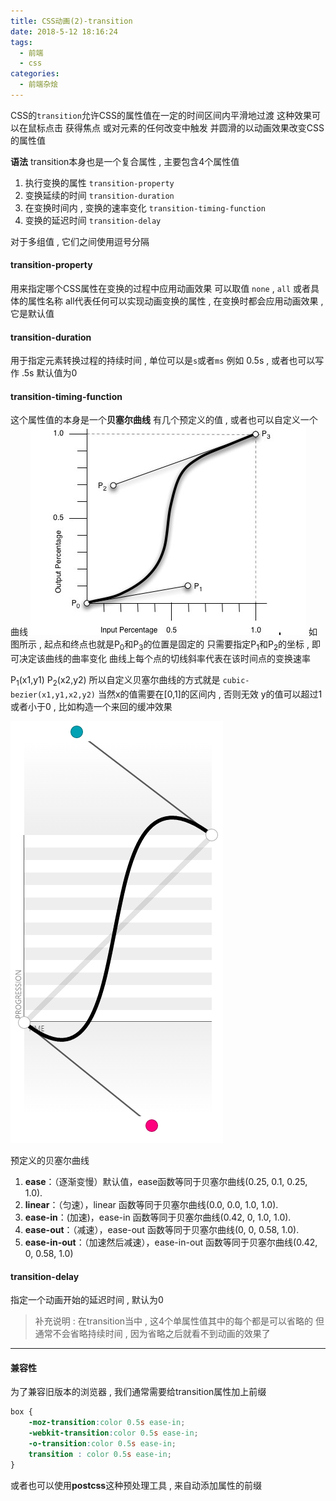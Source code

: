 ```yaml
---
title: CSS动画(2)-transition
date: 2018-5-12 18:16:24
tags: 
  - 前端
  - css
categories: 
  - 前端杂烩
---
```


CSS的`transition`允许CSS的属性值在一定的时间区间内平滑地过渡
这种效果可以在鼠标点击 获得焦点 或对元素的任何改变中触发
并圆滑的以动画效果改变CSS的属性值
<!-- more -->
**语法**
transition本身也是一个复合属性 , 主要包含4个属性值
1. 执行变换的属性 `transition-property`
2. 变换延续的时间 `transition-duration`
3. 在变换时间内 , 变换的速率变化 `transition-timing-function`
4. 变换的延迟时间 `transition-delay`

对于多组值 , 它们之间使用逗号分隔

#### transition-property
用来指定哪个CSS属性在变换的过程中应用动画效果
可以取值 `none` , `all` 或者具体的属性名称
all代表任何可以实现动画变换的属性 , 在变换时都会应用动画效果 , 它是默认值

#### transition-duration
用于指定元素转换过程的持续时间 , 单位可以是`s`或者`ms`
例如 0.5s , 或者也可以写作 .5s
默认值为0

#### transition-timing-function
这个属性值的本身是一个**贝塞尔曲线**
有几个预定义的值 , 或者也可以自定义一个曲线
![cubic bezier](/images/前端杂烩/animation/cubic-bezier.png)
如图所示 , 起点和终点也就是P<sub>0</sub>和P<sub>3</sub>的位置是固定的
只需要指定P<sub>1</sub>和P<sub>2</sub>的坐标 , 即可决定该曲线的曲率变化
曲线上每个点的切线斜率代表在该时间点的变换速率

P<sub>1</sub>(x1,y1) 
P<sub>2</sub>(x2,y2)
所以自定义贝塞尔曲线的方式就是 `cubic-bezier(x1,y1,x2,y2)`
当然x的值需要在[0,1]的区间内 , 否则无效
y的值可以超过1或者小于0 , 比如构造一个来回的缓冲效果

![贝塞尔曲线](/images/前端杂烩/animation/bezier.png)

预定义的贝塞尔曲线
1. **ease**：（逐渐变慢）默认值，ease函数等同于贝塞尔曲线(0.25, 0.1, 0.25, 1.0).
2. **linear**：（匀速），linear 函数等同于贝塞尔曲线(0.0, 0.0, 1.0, 1.0).
3. **ease-in**：(加速)，ease-in 函数等同于贝塞尔曲线(0.42, 0, 1.0, 1.0).
4. **ease-out**：（减速），ease-out 函数等同于贝塞尔曲线(0, 0, 0.58, 1.0).
5. **ease-in-out**：（加速然后减速），ease-in-out 函数等同于贝塞尔曲线(0.42, 0, 0.58, 1.0)

#### transition-delay
指定一个动画开始的延迟时间 , 默认为0

> 补充说明 : 
> 在transition当中 , 这4个单属性值其中的每个都是可以省略的
> 但通常不会省略持续时间 , 因为省略之后就看不到动画的效果了


----
#### 兼容性
为了兼容旧版本的浏览器 , 我们通常需要给transition属性加上前缀
```css
box {
	-moz-transition:color 0.5s ease-in;
	-webkit-transition:color 0.5s ease-in;
	-o-transition:color 0.5s ease-in;
	transition : color 0.5s ease-in;
}
```
或者也可以使用**postcss**这种预处理工具 , 来自动添加属性的前缀
